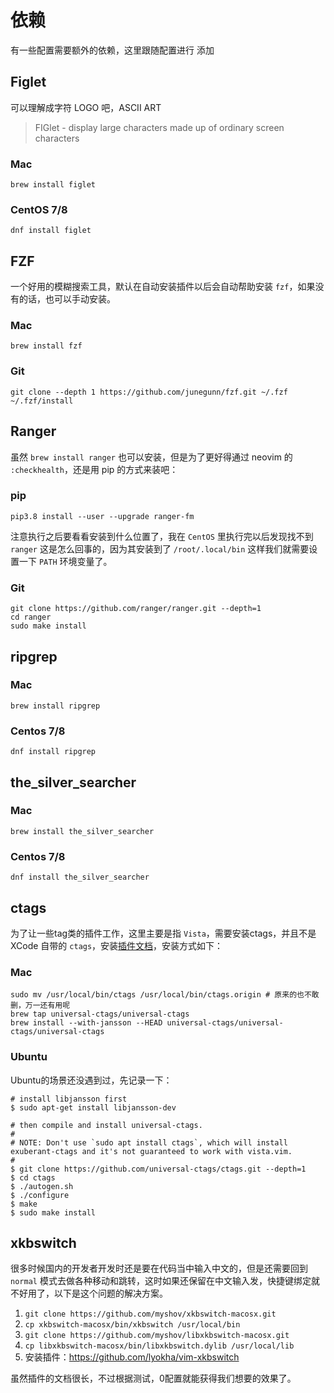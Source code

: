 # 依赖

有一些配置需要额外的依赖，这里跟随配置进行 添加

## Figlet

可以理解成字符 LOGO 吧，ASCII ART

> FIGlet - display large characters made up of ordinary screen characters

### Mac

```
brew install figlet
```

### CentOS 7/8

```
dnf install figlet
```

## FZF

一个好用的模糊搜索工具，默认在自动安装插件以后会自动帮助安装 `fzf`，如果没有的话，也可以手动安装。

### Mac

```
brew install fzf
```

### Git

```
git clone --depth 1 https://github.com/junegunn/fzf.git ~/.fzf
~/.fzf/install
```

## Ranger

虽然 `brew install ranger` 也可以安装，但是为了更好得通过 neovim 的 `:checkhealth`，还是用 pip 的方式来装吧：

### pip

```
pip3.8 install --user --upgrade ranger-fm
```

注意执行之后要看看安装到什么位置了，我在 `CentOS` 里执行完以后发现找不到 `ranger` 这是怎么回事的，因为其安装到了 `/root/.local/bin` 这样我们就需要设置一下 `PATH` 环境变量了。

### Git

```
git clone https://github.com/ranger/ranger.git --depth=1
cd ranger
sudo make install
```

## ripgrep

### Mac

```
brew install ripgrep
```

### Centos 7/8

```
dnf install ripgrep
```

## the_silver_searcher

### Mac

```
brew install the_silver_searcher
```

### Centos 7/8

```
dnf install the_silver_searcher
```

## ctags

为了让一些tag类的插件工作，这里主要是指 `Vista`，需要安装ctags，并且不是 XCode 自带的 `ctags`，安装[插件文档](https://github.com/liuchengxu/vista.vim#compile-ctags-with-json-format-support)，安装方式如下：

### Mac

```
sudo mv /usr/local/bin/ctags /usr/local/bin/ctags.origin # 原来的也不敢删，万一还有用呢
brew tap universal-ctags/universal-ctags
brew install --with-jansson --HEAD universal-ctags/universal-ctags/universal-ctags
```

### Ubuntu

Ubuntu的场景还没遇到过，先记录一下：

```
# install libjansson first
$ sudo apt-get install libjansson-dev

# then compile and install universal-ctags.
#
# NOTE: Don't use `sudo apt install ctags`, which will install exuberant-ctags and it's not guaranteed to work with vista.vim.
#
$ git clone https://github.com/universal-ctags/ctags.git --depth=1
$ cd ctags
$ ./autogen.sh
$ ./configure
$ make
$ sudo make install
```

## xkbswitch

很多时候国内的开发者开发时还是要在代码当中输入中文的，但是还需要回到 `normal` 模式去做各种移动和跳转，这时如果还保留在中文输入发，快捷键绑定就不好用了，以下是这个问题的解决方案。

1. `git clone https://github.com/myshov/xkbswitch-macosx.git`
2. `cp xkbswitch-macosx/bin/xkbswitch /usr/local/bin`
3. `git clone https://github.com/myshov/libxkbswitch-macosx.git`
4. `cp libxkbswitch-macosx/bin/libxkbswitch.dylib /usr/local/lib`
5. 安装插件：https://github.com/lyokha/vim-xkbswitch

虽然插件的文档很长，不过根据测试，0配置就能获得我们想要的效果了。
